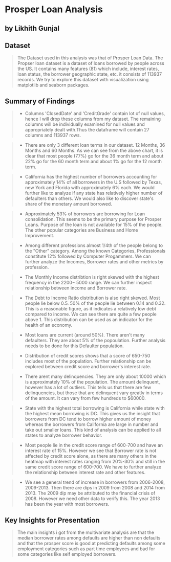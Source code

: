 # Prosper Loan Analysis
## by Likhith Gunjal


## Dataset

> The Dataset used in this analysis was that of Prosper Loan Data. The Propser loan dataset is a dataset of loans borrowed by people across the US. 
It contains many features (81) which include, interest rates, loan status, the borrower geographic state, etc. it consists of 113937 records. 
We try to explore this dataset with visualization using matplotlib and seaborn packages.

## Summary of Findings

> * Columns 'ClosedDate' and 'CreditGrade' contain lot of null values, hence I will drop these columns from my dataset. The remaining columns will be individually examined for null values and appropriately dealt with.Thus the dataframe will contain 27 columns and 113937 rows.

> * There are only 3 different loan terms in our dataset. 12 Months, 36 Months and 60 Months. As we can see from the above chart, it is clear that most people (77%) go for the 36 month term and about 22% go for the 60 month term and about 1% go for the 12 month term.

> * California has the highest number of borrowers accounting for approximately 14% of all borrowers in the U.S followed by Texas, new York and Florida with approximately 6% each. We would further like to analyze if any state has relatively higher number of defaulters than others. We would also like to discover state's share of the monetary amount borrowed.

> * Approximately 53% of borrowers are borrowing for Loan consolidation. This seems to be the primary purpose for Prosper Loans. Purpose of the loan is not available for 15% of the people. The other popular categories are Business and Home Improvement.

> * Among different professions almost 1/4th of the people belong to the "Other" category. Among the known Categories, Professionals constitute 12% followed by Computer Progammers. We can further analyze the Incomes, Borrower rates and other metrics by profession.

> * The Monthly Income distribtion is right skewed with the highest frequency in the  2200−  5000 range. We can further inspect relationship between income and Borrower rate.

> * The Debt to Income Ratio distribution is also right skewed. Most people lie below 0.5. 50% of the people lie between 0.14 and 0.32. This is a reasonable figure, as it indicates a relatively low debt compared to income. We can see there are quite a few people above 1. This distribution can be used as an indicator for the health of an economy.

> * Most loans are current (around 50%). There aren't many defaulters. They are about 5% of the popoulation. Further analysis needs to be done for this Defaulter population.

> * Distribution of credit scores shows that a score of 650-750 includes most of the population. Further relationship can be explored between credit score and borrower's interest rate.

> * There arent many delinquencies. They are only about 10000 which is approximately 10% of the population. The amount delinquent, however has a lot of outliers. This tells us that there are few delinquencies, but those that are delinquent vary greatly in terms of the amount. It can vary from few hundreds to $60000.

> * State with the highest total borrowing is California while state with the highest mean borrowing is DC. This gives us the insight that borrowers from DC tend to borrow higher amount of money whereas the borrowers from California are large in number and take out smaller loans. This kind of analysis can be applied to all states to analyze borrower behavior.

> * Most people lie in the credit score range of 600-700 and have an interest rate of 15%. However we see that Borrower rate is not affected by credit score alone, as there are many others in the heatmap with interest rates ranging from 20%-30% and still in the same credit score range of 600-700. We have to further analyze the relationship between interest rate and other features.

> * We see a general trend of increase in borrowers from 2006-2008, 2009-2013. Then there are dips in 2009 from 2008 and 2014 from 2013. The 2009 dip may be attributed to the financial crisis of 2008. However we need other data to verify this. The year 2013 has been the year with most borrowers.

## Key Insights for Presentation

> The main insights i got from the multivariate analysis are that 
>the median borrower rates among defaults are higher than non defaults 
>and that the prosper score is good at predicting defaults among some employment categories 
>such as part time employees and bad for some categories like self employed borrowers.
